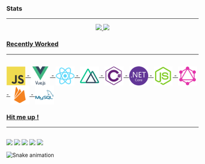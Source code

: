 ### Stats

<hr>
<div align="center" style="background-color: 151515">
  <a href="https://github.com/ntgnst">
  <img height="200em" src="https://github-readme-stats.vercel.app/api?username=ntgnst&show_icons=true&theme=dark&include_all_commits=true&count_private=true&hide_border=true"/>
  <img height="200em" src="https://github-readme-stats.vercel.app/api/top-langs/?username=ntgnst&show_icons=true&layout=compact&langs_count=16&theme=dark&hide_border=true&hide=css,php,python"/>
</div>
  

  


### Recently Worked
  <hr>
<div style="display: inline_block"><br>
  <img align="center" alt="ntgnst-Js" height="50" width="50" src="https://raw.githubusercontent.com/devicons/devicon/master/icons/javascript/javascript-original.svg">
   -
  <img align="center" alt="ntgnst-Vue" height="50" width="50" src="https://raw.githubusercontent.com/devicons/devicon/master/icons/vuejs/vuejs-original-wordmark.svg">
   - 
  <img align="center" alt="ntgnst-Node" height="50" width="50" src="https://raw.githubusercontent.com/devicons/devicon/master/icons/react/react-original.svg">
   - 
  <img align="center" alt="ntgnst-Node" height="50" width="50" src="https://raw.githubusercontent.com/devicons/devicon/master/icons/nuxtjs/nuxtjs-original.svg">
   - 
  <img align="center" alt="ntgnst-Csharp" height="50" width="50" src="https://raw.githubusercontent.com/devicons/devicon/master/icons/csharp/csharp-line.svg">
   - 
  <img align="center" alt="ntgnst-Node" height="50" width="50" src="https://raw.githubusercontent.com/devicons/devicon/master/icons/dotnetcore/dotnetcore-original.svg">
   - 
  <img align="center" alt="ntgnst-Node" height="50" width="50" src="https://raw.githubusercontent.com/devicons/devicon/master/icons/nodejs/nodejs-original.svg">
   - 
  <img align="center" alt="ntgnst-Node" height="50" width="50" src="https://raw.githubusercontent.com/devicons/devicon/master/icons/graphql/graphql-plain.svg">
   - 
  <img align="center" alt="ntgnst-Node" height="50" width="50" src="https://raw.githubusercontent.com/devicons/devicon/master/icons/firebase/firebase-plain.svg">
   - 
  <img align="center" alt="ntgnst-Node" height="50" width="50" src="https://raw.githubusercontent.com/devicons/devicon/master/icons/mysql/mysql-plain-wordmark.svg">
  
</div>
  
### Hit me up !
  <hr>
<div style="display: inline_block"><br>
  <a href="https://stackoverflow.com/users/5228912/batuhan" target="_blank"><img src="https://img.shields.io/badge/-Stackoverflow-000000?style=for-the-badge&logo=stackoverflow&logoColor=orange" target="_blank"></a>
  <a href="https://www.linkedin.com/in/batuhan-yah%C5%9Fi-bb5819b1/" target="_blank"><img src="https://img.shields.io/badge/-LinkedIn-%230077B5?style=for-the-badge&logo=linkedin&logoColor=white" target="_blank"></a>
  <a href="https://discord.com/users/335109059260710912" target="_blank"><img src="https://img.shields.io/badge/Discord-7289DA?style=for-the-badge&logo=discord&logoColor=white" target="_blank"></a>
  <a href = "mailto:yahsibatuhan@gmail.com"><img src="https://img.shields.io/badge/-Gmail-%23333?style=for-the-badge&logo=gmail&logoColor=white" target="_blank"></a>
  <a href="https://instagram.com/_ntgnst" target="_blank"><img src="https://img.shields.io/badge/-Instagram-%23E4405F?style=for-the-badge&logo=instagram&logoColor=white" target="_blank"></a>
</div>



  
  ![Snake animation](https://github.com/ntgnst/ntgnst/blob/output/github-contribution-grid-snake.svg)
  <!--
  <div style="display: inline_block"><br>
  <img src="https://img.shields.io/stackexchange/stackoverflow/r/5228912?color=yellow&logo=stackoverflow&style=for-the-badge" />
  <img src="https://img.shields.io/github/followers/ntgnst?style=for-the-badge" />
  <img src="https://img.shields.io/discord/755521641001386054?label=Discord&logo=discord&logoColor=white&style=for-the-badge" />
</div>
-->
